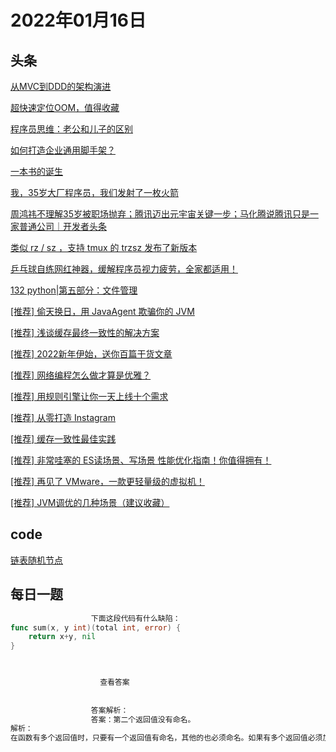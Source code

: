 # 2022年01月16日
## 头条
[从MVC到DDD的架构演进](https://toutiao.io/k/c7mn7hz)

[超快速定位OOM，值得收藏](https://toutiao.io/k/f8d9xam)

[程序员思维：老公和儿子的区别](https://toutiao.io/k/eoom3nh)

[如何打造企业通用脚手架？](https://toutiao.io/k/nacthxg)

[一本书的诞生](https://toutiao.io/k/xhzx1uy)

[我，35岁大厂程序员，我们发射了一枚火箭](https://toutiao.io/k/45k0kdx)

[周鸿祎不理解35岁被职场抛弃；腾讯迈出元宇宙关键一步；马化腾说腾讯只是一家普通公司｜开发者头条](https://toutiao.io/k/aolx2b7)

[类似 rz / sz ，支持 tmux 的 trzsz 发布了新版本](https://toutiao.io/k/loxzp4c)

[乒乓球自练网红神器，缓解程序员视力疲劳，全家都适用！](https://toutiao.io/k/six5ocz)

[132 python|第五部分：文件管理](https://toutiao.io/k/i4qil1r)

[[推荐] 偷天换日，用 JavaAgent 欺骗你的 JVM](https://toutiao.io/k/cah22k5)

[[推荐] 浅谈缓存最终一致性的解决方案](https://toutiao.io/k/mgym1lv)

[[推荐] 2022新年伊始，送你百篇干货文章](https://toutiao.io/k/kchudkd)

[[推荐] 网络编程怎么做才算是优雅？](https://toutiao.io/k/zylzzpi)

[[推荐] 用规则引擎让你一天上线十个需求](https://toutiao.io/k/ldd1cse)

[[推荐] 从零打造 Instagram](https://toutiao.io/k/hufqvji)

[[推荐] 缓存一致性最佳实践](https://toutiao.io/k/ymscqc1)

[[推荐] 非常哇塞的 ES读场景、写场景 性能优化指南！你值得拥有！](https://toutiao.io/k/5pjb28q)

[[推荐] 再见了 VMware，一款更轻量级的虚拟机！](https://toutiao.io/k/xw2lnva)

[[推荐] JVM调优的几种场景（建议收藏）](https://toutiao.io/k/0mfx2nd)



## code
[链表随机节点](https://leetcode-cn.com/problems/linked-list-random-node)



## 每日一题
```go
                  下面这段代码有什么缺陷：
func sum(x, y int)(total int, error) {
	return x+y, nil
}


                  
                    查看答案
                  
                
                  答案解析：
                  答案：第二个返回值没有命名。
解析：
在函数有多个返回值时，只要有一个返回值有命名，其他的也必须命名。如果有多个返回值必须加上括号()；如果只有一个返回值且命名也必须加上括号()。这里的第一个返回值有命名 total，第二个没有命名，所以错误。

                
```


